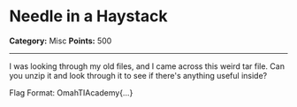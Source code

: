 # Needle in a Haystack

**Category:** Misc
**Points:** 500

---

I was looking through my old files, and I came across this weird tar file. Can you unzip it and look through it to see if there's anything useful inside?

Flag Format: OmahTIAcademy{...}
